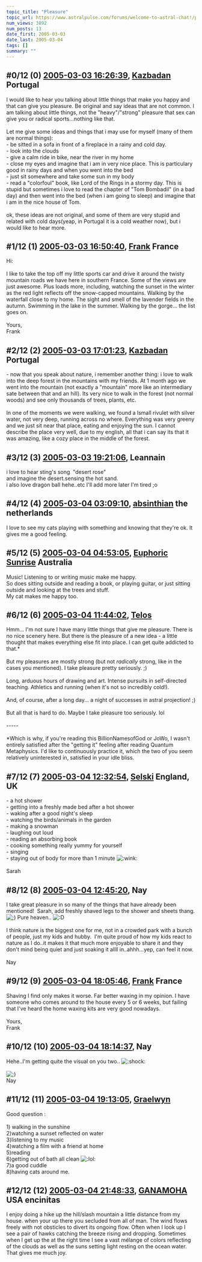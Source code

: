 ```yaml
---
topic_title: "Pleasure"
topic_url: https://www.astralpulse.com/forums/welcome-to-astral-chat!/pleasure
num_views: 3892
num_posts: 13
date_first: 2005-03-03
date_last: 2005-03-04
tags: []
summary: ""
---
```


## \#0/12 (0) [2005-03-03 16:26:39](https://www.astralpulse.com/forums/index.php?msg=153644), [Kazbadan](https://www.astralpulse.com/forums/profile/?u=2956) Portugal ##
<section>
I would like to hear you talking about little things that make you happy and that can give you pleasure. Be original and say ideas that are not common. I am talking about little things, not the "heavy"/"strong" pleasure that sex can give you or radical sports...nothing like that.
<br>
<br>
Let me give some ideas and things that i may use for myself (many of them are normal things):
<br>
- be sitted in a sofa in front of a fireplace in a rainy and cold day.
<br>
- look into the clouds
<br>
- give a calm ride in bike, near the river in my home
<br>
- close my eyes and imagine that i am in very nice place. This is particulary good in rainy days and when you went into the bed
<br>
- just sit somewhere and take some sun in my body
<br>
- read a "colorfoul" book, like Lord of the Rings in a stormy day. This is stupid but sometimes i love to read the chapter of "Tom Bombadil" (in a bad day) and then went into the bed (when i am going to sleep) and imagine that i am in the nice house of Tom.
<br>
<br>
ok, these ideas are not original, and some of them are very stupid and related with cold days(yeap, in Portugal it is a cold weather now), but i would like to hear more.
</section>

## \#1/12 (1) [2005-03-03 16:50:40](https://www.astralpulse.com/forums/index.php?msg=153650), [Frank](https://www.astralpulse.com/forums/profile/?u=359) France ##
<section>
Hi:
<br>
<br>
I like to take the top off my little sports car and drive it around the twisty mountain roads we have here in southern France. Some of the views are just awesome. Plus loads more, including, watching the sunset in the winter as the red light reflects off the snow-capped mountains. Walking by the waterfall close to my home. The sight and smell of the lavender fields in the autumn. Swimming in the lake in the summer. Walking by the gorge... the list goes on.
<br>
<br>
Yours,
<br>
Frank
</section>

## \#2/12 (2) [2005-03-03 17:01:23](https://www.astralpulse.com/forums/index.php?msg=153652), [Kazbadan](https://www.astralpulse.com/forums/profile/?u=2956) Portugal ##
<section>
- now that you speak about nature, i remember another thing: i love to walk into the deep forest in the mountains with my friends. At 1 month ago we went into the mountain (not exactly a "mountain" more like an intermediary sate between that and an hill). Its very nice to walk in the forest (not normal woods) and see only thousands of trees, plants, etc.
<br>
<br>
In one of the moments we were walking, we found a lsmall rivulet with silver water, not very deep, running across no where. Everything was very greeny and we just sit near that place, eating and enjoying the sun. I cannot describe the place very well, due to my english, all that i can say its that it was amazing, like a cozy place in the middle of the forest.
</section>

## \#3/12 (3) [2005-03-03 19:21:06](https://www.astralpulse.com/forums/index.php?msg=153671), Leannain  ##
<section>
i love to hear sting's song  "desert rose"
<br>
and imagine the desert.sensing the hot sand.
<br>
i also love dragon ball hehe..etc I'll add more later I'm tired ;o
</section>

## \#4/12 (4) [2005-03-04 03:09:10](https://www.astralpulse.com/forums/index.php?msg=153740), [absinthian](https://www.astralpulse.com/forums/profile/?u=8500) the netherlands ##
<section>
I love to see my cats playing with something and knowing that they're ok. It gives me a good feeling.
</section>

## \#5/12 (5) [2005-03-04 04:53:05](https://www.astralpulse.com/forums/index.php?msg=153751), [Euphoric Sunrise](https://www.astralpulse.com/forums/profile/?u=1782) Australia ##
<section>
Music! Listening to or writing music make me happy.
<br>
So does sitting outside and reading a book, or playing guitar, or just sitting outside and looking at the trees and stuff.
<br>
My cat makes me happy too.
</section>

## \#6/12 (6) [2005-03-04 11:44:02](https://www.astralpulse.com/forums/index.php?msg=153793), [Telos](https://www.astralpulse.com/forums/profile/?u=6496)  ##
<section>
Hmm... I'm not sure I have many little things that give me pleasure. There is no nice scenery here. But there is the pleasure of a new idea - a little thought that makes everything else fit into place. I can get quite addicted to that.*
<br>
<br>
But my pleasures are mostly strong (but not
<i>
 radically
</i>
strong, like in the cases you mentioned). I take pleasure pretty seriously. ;)
<br>
<br>
Long, arduous hours of drawing and art. Intense pursuits in self-directed teaching. Athletics and running (when it's not so incredibly cold!).
<br>
<br>
And, of course, after a long day... a night of successes in astral projection! ;)
<br>
<br>
But all that is hard to do. Maybe I take pleasure too seriously. lol
<br>
<br>
-----
<br>
<br>
*Which is why, if you're reading this BillionNamesofGod or JoWo, I wasn't entirely satisfied after the "getting it" feeling after reading Quantum Metaphysics. I'd like to continuously practice it, which the two of you seem relatively uninterested in, satisfied in your idle bliss.
</section>

## \#7/12 (7) [2005-03-04 12:32:54](https://www.astralpulse.com/forums/index.php?msg=153806), [Selski](https://www.astralpulse.com/forums/profile/?u=6012) England, UK ##
<section>
- a hot shower
<br>
- getting into a freshly made bed after a hot shower
<br>
- waking after a good night's sleep
<br>
- watching the birds/animals in the garden
<br>
- making a snowman
<br>
- laughing out loud
<br>
- reading an absorbing book
<br>
- cooking something really yummy for yourself
<br>
- singing
<br>
- staying out of body for more than 1 minute
<img alt=":wink:" class="smiley" src="https://www.astralpulse.com/forums/Smileys/fugue/wink.png" title="Wink"/>
<br>
<br>
Sarah
</section>

## \#8/12 (8) [2005-03-04 12:45:20](https://www.astralpulse.com/forums/index.php?msg=153810), Nay  ##
<section>
I take great pleasure in so many of the things that have already been mentioned!  Sarah, add freshly shaved legs to the shower and sheets thang.
<img alt=";)" class="smiley" src="https://www.astralpulse.com/forums/Smileys/fugue/wink.png" title="Wink"/>
Pure heaven..
<img alt=":D" class="smiley" src="https://www.astralpulse.com/forums/Smileys/fugue/cheesy.png" title="Cheesy"/>
<br>
<br>
I think nature is the biggest one for me, not in a crowded park with a bunch of people, just my kids and hubby.  I'm quite proud of how my kids react to nature as I do..it makes it that much more enjoyable to share it and they don't mind being quiet and just soaking it allll in..ahhh...yep, can feel it now.
<br>
<br>
Nay
</section>

## \#9/12 (9) [2005-03-04 18:05:46](https://www.astralpulse.com/forums/index.php?msg=153880), [Frank](https://www.astralpulse.com/forums/profile/?u=359) France ##
<section>
Shaving I find only makes it worse. Far better waxing in my opinion. I have someone who comes around to the house every 5 or 6 weeks, but failing that I've heard the home waxing kits are very good nowadays.
<br>
<br>
Yours,
<br>
Frank
</section>

## \#10/12 (10) [2005-03-04 18:14:37](https://www.astralpulse.com/forums/index.php?msg=153881), Nay  ##
<section>
Hehe..I'm getting quite the visual on you two..
<img alt=":shock:" class="smiley" src="https://www.astralpulse.com/forums/Smileys/fugue/shocked.png" title="Shocked"/>
<br>
<br>
<img alt=";)" class="smiley" src="https://www.astralpulse.com/forums/Smileys/fugue/wink.png" title="Wink"/>
<br>
Nay
</section>

## \#11/12 (11) [2005-03-04 19:13:05](https://www.astralpulse.com/forums/index.php?msg=153889), [Graelwyn](https://www.astralpulse.com/forums/profile/?u=7334)  ##
<section>
Good question :
<br>
<br>
1) walking in the sunshine
<br>
2)watching a sunset reflected on water
<br>
3)listening to my music
<br>
4)watching a film with a friend at home
<br>
5)reading
<br>
6)getting out of bath all clean
<img alt=":lol:" class="smiley" src="https://www.astralpulse.com/forums/Smileys/fugue/cheesy.png" title="Cheesy"/>
<br>
7)a good cuddle
<br>
8)having cats around me.
</section>

## \#12/12 (12) [2005-03-04 21:48:33](https://www.astralpulse.com/forums/index.php?msg=153905), [GANAMOHA](https://www.astralpulse.com/forums/profile/?u=6394) USA encinitas ##
<section>
I enjoy doing a hike up the hill/slash mountain a little distance from my house. when your up there you secluded from all of man. The wind flows freely with not obsticles to divert its ongoing flow. Often when I look up I see a pair of hawks catching the breeze rising and dropping. Sometimes when I get up the at the right time I see a vast mélange of colors reflecting of the clouds as well as the suns setting light resting on the ocean water. That gives me much joy.
</section>